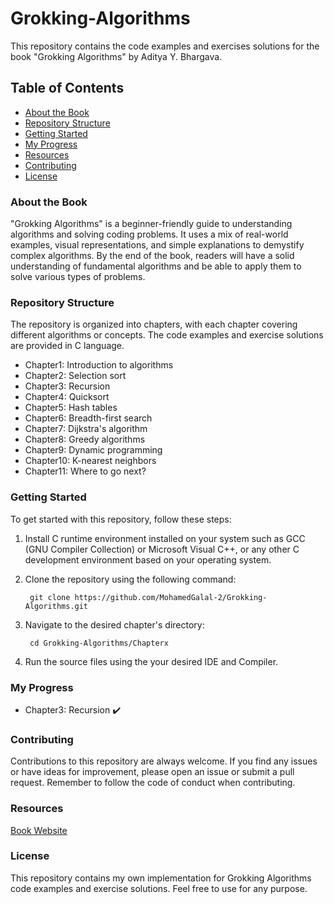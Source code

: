 # Grokking-Algorithms
This repository contains the code examples and exercises solutions for the book "Grokking Algorithms" by Aditya Y. Bhargava.

## Table of Contents
- [About the Book](#About-the-Book)
- [Repository Structure](#Repository-Structure)
- [Getting Started](#Getting-Started)
- [My Progress](#My-Progress)
- [Resources](#Resources)
- [Contributing](#Contributing)
- [License](#License)

### About the Book
"Grokking Algorithms" is a beginner-friendly guide to understanding algorithms and solving coding problems. It uses a mix of real-world examples, visual representations, and simple explanations to demystify complex algorithms. By the end of the book, readers will have a solid understanding of fundamental algorithms and be able to apply them to solve various types of problems.

### Repository Structure
The repository is organized into chapters, with each chapter covering different algorithms or concepts. The code examples and exercise solutions are provided in C language.

* Chapter1: Introduction to algorithms
* Chapter2: Selection sort
* Chapter3: Recursion
* Chapter4: Quicksort
* Chapter5: Hash tables
* Chapter6: Breadth-first search
* Chapter7: Dijkstra's algorithm
* Chapter8: Greedy algorithms
* Chapter9: Dynamic programming
* Chapter10: K-nearest neighbors
* Chapter11: Where to go next?

### Getting Started
To get started with this repository, follow these steps:

1. Install C runtime environment installed on your system such as GCC (GNU Compiler Collection) or Microsoft Visual C++, or any other C development environment based on your operating system.

2. Clone the repository using the following command:

        git clone https://github.com/MohamedGalal-2/Grokking-Algorithms.git

3. Navigate to the desired chapter's directory:

        cd Grokking-Algorithms/Chapterx
  
4. Run the source files using the your desired IDE and Compiler. 


### My Progress
* Chapter3: Recursion ✔️

### Contributing
Contributions to this repository are always welcome. If you find any issues or have ideas for improvement, please open an issue or submit a pull request. Remember to follow the code of conduct when contributing.

### Resources
[Book Website](https://www.manning.com/books/grokking-algorithms)

### License
This repository contains my own implementation for Grokking Algorithms code examples and exercise solutions. Feel free to use for any purpose.
